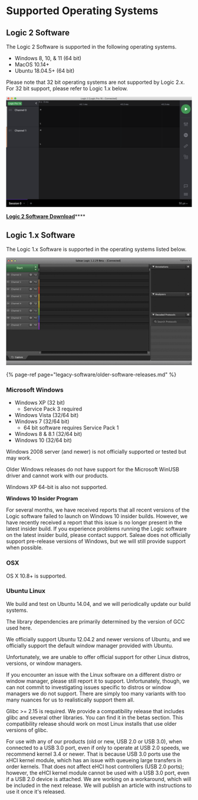 # Supported Operating Systems

## Logic 2 Software

The Logic 2 Software is supported in the following operating systems.

* Windows 8, 10, & 11 \(64 bit\)
* MacOS 10.14+ 
* Ubuntu 18.04.5+ \(64 bit\)

Please note that 32 bit operating systems are not supported by Logic 2.x. For 32 bit support, please refer to Logic 1.x below.

![](../.gitbook/assets/screen-shot-2020-09-03-at-6.52.16-pm%20%286%29%20%282%29%20%285%29.png)

[**Logic 2 Software Download**](https://www.saleae.com/downloads/)\*\*\*\*



## Logic 1.x Software

The Logic 1.x Software is supported in the operating systems listed below.

![](../.gitbook/assets/screen-shot-2020-09-03-at-6.53.53-pm%20%282%29%20%282%29.png)

{% page-ref page="legacy-software/older-software-releases.md" %}

### **Microsoft Windows**

* Windows XP \(32 bit\)
  * Service Pack 3 required
* Windows Vista \(32/64 bit\)
* Windows 7 \(32/64 bit\)
  * 64 bit software requires Service Pack 1
* Windows 8 & 8.1 \(32/64 bit\)
* Windows 10 \(32/64 bit\)

Windows 2008 server \(and newer\) is not officially supported or tested but may work.

Older Windows releases do not have support for the Microsoft WinUSB driver and cannot work with our products.

Windows XP 64-bit is also not supported.

**Windows 10 Insider Program**

For several months, we have received reports that all recent versions of the Logic software failed to launch on Windows 10 insider builds. However, we have recently received a report that this issue is no longer present in the latest insider build. If you experience problems running the Logic software on the latest insider build, please contact support. Saleae does not officially support pre-release versions of Windows, but we will still provide support when possible.

### **OSX**

OS X 10.8+ is supported.

### **Ubuntu Linux**

We build and test on Ubuntu 14.04, and we will periodically update our build systems.

The library dependencies are primarily determined by the version of GCC used here.

We officially support Ubuntu 12.04.2 and newer versions of Ubuntu, and we officially support the default window manager provided with Ubuntu.

Unfortunately, we are unable to offer official support for other Linux distros, versions, or window managers.

If you encounter an issue with the Linux software on a different distro or window manager, please still report it to support. Unfortunately, though, we can not commit to investigating issues specific to distros or window managers we do not support. There are simply too many variants with too many nuances for us to realistically support them all.

Glibc &gt;= 2.15 is required. We provide a compatibility release that includes glibc and several other libraries. You can find it in the betas section. This compatibility release should work on most Linux installs that use older versions of glibc.

For use with any of our products \(old or new, USB 2.0 or USB 3.0\), when connected to a USB 3.0 port, even if only to operate at USB 2.0 speeds, we recommend kernel 3.4 or newer. That is because USB 3.0 ports use the xHCI kernel module, which has an issue with queueing large transfers in order kernels. That does not affect eHCI host controllers \(USB 2.0 ports\); however, the eHCI kernel module cannot be used with a USB 3.0 port, even if a USB 2.0 device is attached. We are working on a workaround, which will be included in the next release. We will publish an article with instructions to use it once it's released.

